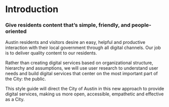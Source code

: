 ---
---
# Introduction

### Give residents content that’s simple, friendly, and people-oriented

Austin residents and visitors desire an easy, helpful and productive interaction with their local government through all digital channels. Our job is to deliver quality content to our residents.

Rather than creating digital services based on organizational structure, hierarchy and assumptions, we will use user research to understand user needs and build digital services that center on the most important part of the City: the public.

This style guide will direct the City of Austin in this new approach to provide digital services, making us more open, accessible, empathetic and effective as a City.
